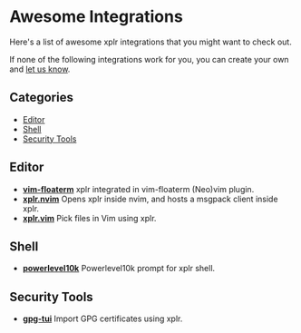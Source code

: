 Awesome Integrations
====================

Here's a list of awesome xplr integrations that you might want to check out.

If none of the following integrations work for you, you can create your own and
[let us know][1].


Categories
----------

- [Editor][2]
- [Shell][3]
- [Security Tools][4]


Editor
------

- [**vim-floaterm**][6] xplr integrated in vim-floaterm (Neo)vim plugin.
- [**xplr.nvim**][9] Opens xplr inside nvim, and hosts a msgpack client inside xplr.
- [**xplr.vim**][5] Pick files in Vim using xplr.


Shell
-----

- [**powerlevel10k**][7] Powerlevel10k prompt for xplr shell.


Security Tools
--------------

- [**gpg-tui**][8] Import GPG certificates using xplr.


[1]:https://github.com/sayanarijit/xplr/discussions/categories/show-and-tell
[2]:#editor
[3]:#shell
[4]:#security-tools
[5]:https://github.com/sayanarijit/xplr.vim
[6]:https://github.com/voldikss/vim-floaterm#xplr
[7]:https://github.com/romkatv/powerlevel10k/blob/191d1b89e325ee3b6d2d75a394654aaf4f077a7c/internal/p10k.zsh#L4756-L4768
[8]:https://github.com/orhun/gpg-tui#importreceive
[9]:https://github.com/fhill2/xplr.nvim
